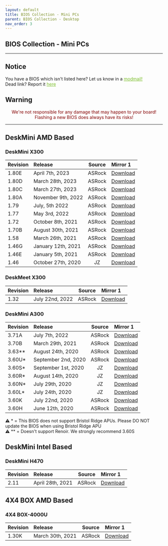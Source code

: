 ```yaml
---
layout: default
title: BIOS Collection - Mini PCs
parent: BIOS Collection - Desktop
nav_order: 3
---
```

## BIOS Collection - Mini PCs

***

## Notice
You have a BIOS which isn't listed here? Let us know in a <a style="color:#79bd28" href="https://www.reddit.com/message/compose?to=%2Fr%2FASRock" target="_blank">modmail!</a>  
Dead link? Report it <a style="color:#79bd28" href="https://forms.gle/ApqAN72vS6sxzFnm7" target="_blank">here</a>  

## Warning
<p style="color:#840000;text-align:center">We're not responsible for any damage that may happen to your board! Flashing a new BIOS does always have its risks!</p>

***

## **DeskMini AMD Based**

### **DeskMini X300**

Revision|Release|Source|Mirror 1
:--|:--|:--:|:--
1.80E|April 7th, 2023|ASRock|[Download](https://drive.google.com/file/d/102KK0cpHUrrdTk8GhvARWCP1W5MNuIVH/view?usp=sharing)
1.80D|March 28th, 2023|ASRock|[Download](https://drive.google.com/file/d/1-Yz91bmqcRjvmsZAxEqd_jsg7ZvSomYM/view?usp=sharing)
1.80C|March 27th, 2023|ASRock|[Download](https://drive.google.com/file/d/1-XQMVMD6g00ErvM3pv5LSwFJ1T6aLHAm/view?usp=sharing)
1.80A|November 9th, 2022|ASRock|[Download](https://drive.google.com/file/d/18J_Ook5vAYtIkD0_KL8QMXEVCDBS_f-z/view?usp=sharing)
1.79|July, 5th 2022|ASRock|[Download](https://drive.google.com/file/d/16QjBxxZftAtvDgRZltKaZqoUQfPTONai/view?usp=sharing)
1.77|May 3rd, 2022|ASRock|[Download](https://drive.google.com/file/d/1MHPrIaG9lARPAD1Bgsr8zEUYZYFoB3GH/view?usp=sharing)
1.72|October 8th, 2021|ASRock|[Download](https://drive.google.com/file/d/1M5ZrIHDw1o4m_X2FGJoah1rIVmWqC05r/view?usp=sharing)
1.70B|August 30th, 2021|ASRock|[Download](https://drive.google.com/file/d/1TcClu7PVu9SUe2_ZXvrx7r7iBSqlyRu3/view?usp=sharing)
1.58|March 26th, 2021|ASRock|[Download](https://drive.google.com/file/d/1mIfZlW7Tm808C1UxX0vz543LUpMscQfB/view?usp=sharing)
1.46G|January 12th, 2021|ASRock|[Download](https://drive.google.com/file/d/1eFmQtv1DoazaYMk1GRR0SYBEU3EW10HQ/view?usp=sharing)
1.46E|January 5th, 2021|ASRock|[Download](https://drive.google.com/file/d/1nXuh4wK1JTVosSFiJG8xZq9H-st02RcA/view?usp=sharing)
1.46|October 27th, 2020|JZ|[Download](https://drive.google.com/file/d/1wPcvbiF2YEvAbaFBT01umvVjSy19H_Bg/view?usp=sharing)

### **DeskMeet X300**

Revision|Release|Source|Mirror 1
:--|:--|:--:|:--
1.32|July 22nd, 2022|ASRock|[Download](https://drive.google.com/file/d/1-0kTpjEYps_UbFcV04kiDrgd-vQ6gfK2/view?usp=sharing)

### **DeskMini A300**

Revision|Release|Source|Mirror 1
:--|:--|:--:|:--
3.71A|July 7th, 2022|ASRock|[Download](https://drive.google.com/file/d/11XfQ7ZpIimZ65yXhmRtXCiu58f6JARt_/view?usp=sharing)
3.70B|March 29th, 2021|ASRock|[Download](https://drive.google.com/file/d/1-KZaOi7p-HRQrJXmEC0r4oGGG0kRAtsz/view?usp=sharing)
3.63**|August 24th, 2020|ASRock|[Download](https://drive.google.com/file/d/1u-o0iPc1isO7L7Na-0qjAad7O0oxvNN_/view?usp=sharing)
3.60U*|September 2nd, 2020|ASRock|[Download](https://drive.google.com/file/d/1gXsieXivS5ZcD1jXWA9OzBF73mpZtp4W/view?usp=sharing)
3.60S*|September 1st, 2020|JZ|[Download](https://drive.google.com/file/d/1JCPdLWH9ztrcAHMj47e2gVwzr0brrJIJ/view?usp=sharing)
3.60R*|August 14th, 2020|JZ|[Download](https://drive.google.com/file/d/1kPVqnIFTBa4lBtw-735KYDLj52_-NR4S/view?usp=sharing)
3.60N*|July 29th, 2020|JZ|[Download](https://drive.google.com/file/d/16O0_w0YZrkckw0IFxdcJ4uQm-gh3Wgsj/view?usp=sharing)
3.60L*|July 24th, 2020|JZ|[Download](https://drive.google.com/file/d/1ORFJm5TEydCK0CEkCFBmczKYbk8LHexr/view?usp=sharing)
3.60K|July 22nd, 2020|ASRock|[Download](https://drive.google.com/file/d/1sdOxp10KtBnguoKSvqpb3p-cdY1gAAvl/view?usp=sharing)
3.60H|June 12th, 2020|ASRock|[Download](https://drive.google.com/file/d/1qZ7miy1JYVCyKgk3QlmEx2HApvoqMQ_n/view?usp=sharing)

<p>
    ⚠️ *    = This BIOS does not support Bristol Ridge APUs. Please DO NOT update the BIOS when using Bristol Ridge APU<br>
    ⚠️ **   = Doesn't support Renoir. We strongly recommend 3.60S
</p>

## **DeskMini Intel Based**

### **DeskMini H470**

Revision|Release|Source|Mirror 1
:--|:--|:--:|:--
2.11|April 28th, 2021|ASRock|[Download](https://drive.google.com/file/d/1jer3VGzPD8UuR6Pig-WnnbfKFCIJqE1B/view?usp=sharing)

## **4X4 BOX AMD Based**

### **4X4 BOX-4000U**

Revision|Release|Source|Mirror 1
:--|:--|:--:|:--
1.30K|March 30th, 2021|ASRock|[Download](https://drive.google.com/file/d/1MkWamEdbhKZMB-LAygC4I6WazMnlDmqS/view?usp=sharing)